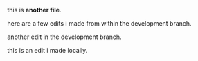 this is **another file**. 

here are a few edits i made from within the development branch.

another edit in the development branch.

this is an edit i made locally.

